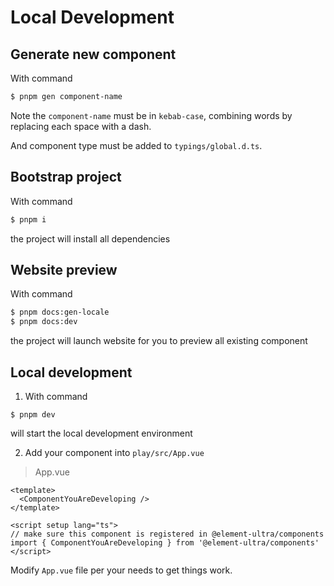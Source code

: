 # Local Development

## Generate new component

With command

```bash
$ pnpm gen component-name
```

Note the `component-name` must be in `kebab-case`, combining words by replacing each space with a dash.

And component type must be added to `typings/global.d.ts`.

## Bootstrap project

With command

```bash
$ pnpm i
```

the project will install all dependencies

## Website preview

With command

```bash
$ pnpm docs:gen-locale
$ pnpm docs:dev
```

the project will launch website for you to preview all existing component

## Local development

1. With command

```shell
$ pnpm dev
```

will start the local development environment

2. Add your component into `play/src/App.vue`

> App.vue

```vue
<template>
  <ComponentYouAreDeveloping />
</template>

<script setup lang="ts">
// make sure this component is registered in @element-ultra/components
import { ComponentYouAreDeveloping } from '@element-ultra/components'
</script>
```

Modify `App.vue` file per your needs to get things work.
